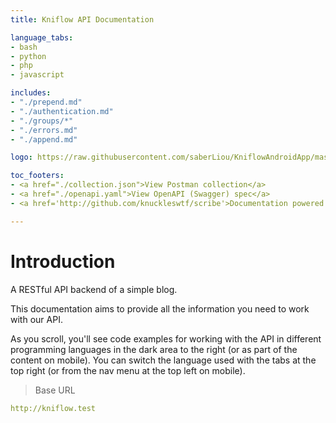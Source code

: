 ```yaml
---
title: Kniflow API Documentation

language_tabs:
- bash
- python
- php
- javascript

includes:
- "./prepend.md"
- "./authentication.md"
- "./groups/*"
- "./errors.md"
- "./append.md"

logo: https://raw.githubusercontent.com/saberLiou/KniflowAndroidApp/master/kniflow.svg

toc_footers:
- <a href="./collection.json">View Postman collection</a>
- <a href="./openapi.yaml">View OpenAPI (Swagger) spec</a>
- <a href='http://github.com/knuckleswtf/scribe'>Documentation powered by Scribe ✍</a>

---
```


# Introduction

A RESTful API backend of a simple blog.

This documentation aims to provide all the information you need to work with our API.

<aside>As you scroll, you'll see code examples for working with the API in different programming languages in the dark area to the right (or as part of the content on mobile).
You can switch the language used with the tabs at the top right (or from the nav menu at the top left on mobile).</aside>

<script src="https://cdn.jsdelivr.net/npm/lodash@4.17.10/lodash.min.js"></script>
<script>
    var baseUrl = "http://kniflow.test";
</script>
<script src="js/tryitout-2.4.2.js"></script>

> Base URL

```yaml
http://kniflow.test
```